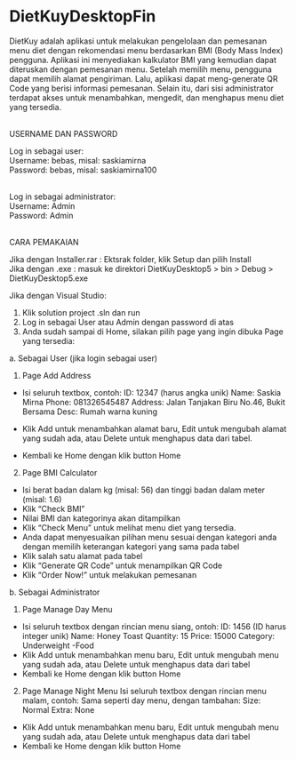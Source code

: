 # DietKuyDesktopFin
DietKuy adalah aplikasi untuk melakukan pengelolaan dan pemesanan menu diet dengan rekomendasi menu berdasarkan BMI (Body Mass Index) pengguna. Aplikasi ini menyediakan kalkulator BMI yang kemudian dapat diteruskan dengan pemesanan menu. Setelah memilih menu, pengguna dapat memilih alamat pengiriman. Lalu, aplikasi dapat meng-generate QR Code yang berisi informasi pemesanan. Selain itu, dari sisi administrator terdapat akses untuk menambahkan, mengedit, dan menghapus menu diet yang tersedia.

<br>
USERNAME DAN PASSWORD
<br>

Log in sebagai user: <br>
Username: bebas, misal: saskiamirna <br>
Password: bebas, misal: saskiamirna100 <br><br>

Log in sebagai administrator: <br>
Username: Admin <br>
Password: Admin

<br>
CARA PEMAKAIAN  <br>

Jika dengan Installer.rar :  Ektsrak folder, klik Setup dan pilih Install <br>
Jika dengan .exe :  masuk ke direktori DietKuyDesktop5 > bin > Debug > DietKuyDesktop5.exe <br>

Jika dengan Visual Studio: <br>
1.	Klik solution project .sln dan run
2.	Log in sebagai User atau Admin dengan password di atas
3.	Anda sudah sampai di Home, silakan pilih page yang ingin dibuka
Page yang tersedia:

a.	Sebagai User (jika login sebagai user)
1)	Page Add Address
-	Isi seluruh textbox, contoh:
ID: 12347 (harus angka unik)
Name: Saskia Mirna
Phone: 081326545487
Address: Jalan Tanjakan Biru No.46, Bukit Bersama
Desc: Rumah warna kuning

-	Klik Add untuk menambahkan alamat baru, Edit untuk mengubah alamat yang sudah ada, atau Delete untuk menghapus data dari tabel.
-	Kembali ke Home dengan klik button Home
2)	Page BMI Calculator
-	Isi berat badan dalam kg (misal: 56) dan tinggi badan dalam meter (misal: 1.6)
-	Klik “Check BMI”
-	Nilai BMI dan kategorinya akan ditampilkan
-	Klik “Check Menu” untuk melihat menu diet yang tersedia. 
-	Anda dapat menyesuaikan pilihan menu sesuai dengan kategori anda dengan memilih keterangan kategori yang sama pada tabel
-	Klik salah satu alamat pada tabel
-	Klik “Generate QR Code” untuk menampilkan QR Code
-	Klik “Order Now!” untuk melakukan pemesanan

b.	Sebagai Administrator
1)	Page Manage Day Menu
-	Isi seluruh textbox dengan rincian menu siang, ontoh: 
ID: 1456 (ID harus integer unik)
Name: Honey Toast
Quantity: 15
Price: 15000
Category: Underweight -Food 
-	Klik Add untuk menambahkan menu baru, Edit untuk mengubah menu yang sudah ada, atau Delete untuk menghapus data dari tabel
-	Kembali ke Home dengan klik button Home

2)	Page Manage Night Menu
Isi seluruh textbox dengan rincian menu malam, contoh:
Sama seperti day menu, dengan tambahan:
Size: Normal
Extra: None

-	Klik Add untuk menambahkan menu baru, Edit untuk mengubah menu yang sudah ada, atau Delete untuk menghapus data dari tabel
-	Kembali ke Home dengan klik button Home


